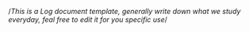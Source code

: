 /*This is a Log document template, generally write down what we study everyday, feal free to edit it for you specific use*/